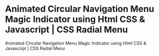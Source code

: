 # Animated Circular Navigation Menu Magic Indicator using Html CSS & Javascript | CSS Radial Menu
 Animated Circular Navigation Menu Magic Indicator using Html CSS & Javascript | CSS Radial Menu

